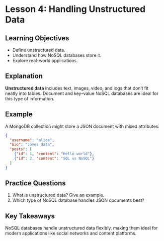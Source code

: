 # Lesson 4: Handling Unstructured Data

## Learning Objectives
- Define unstructured data.
- Understand how NoSQL databases store it.
- Explore real-world applications.

## Explanation
**Unstructured data** includes text, images, video, and logs that don’t fit neatly into tables. Document and key–value NoSQL databases are ideal for this type of information.

## Example
A MongoDB collection might store a JSON document with mixed attributes:
```json
{
  "username": "alice",
  "bio": "Loves data",
  "posts": [
    {"id": 1, "content": "Hello world"},
    {"id": 2, "content": "SQL vs NoSQL"}
  ]
}
```

## Practice Questions
1. What is unstructured data? Give an example.
2. Which type of NoSQL database handles JSON documents best?

## Key Takeaways
NoSQL databases handle unstructured data flexibly, making them ideal for modern applications like social networks and content platforms.
